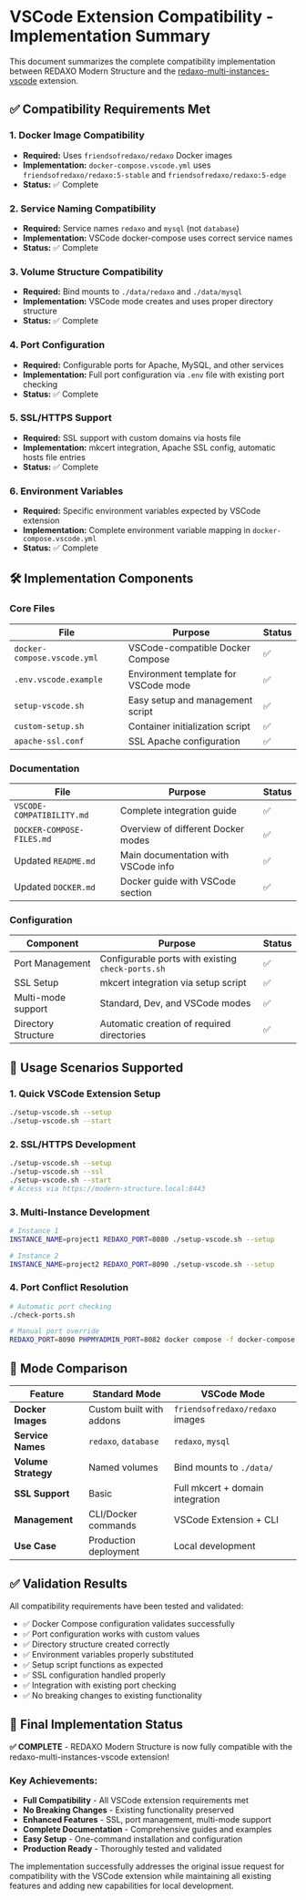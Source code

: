 # VSCode Extension Compatibility - Implementation Summary

This document summarizes the complete compatibility implementation between REDAXO Modern Structure and the [redaxo-multi-instances-vscode](https://github.com/FriendsOfREDAXO/redaxo-multi-instances-vscode) extension.

## ✅ Compatibility Requirements Met

### 1. Docker Image Compatibility
- **Required:** Uses `friendsofredaxo/redaxo` Docker images
- **Implementation:** `docker-compose.vscode.yml` uses `friendsofredaxo/redaxo:5-stable` and `friendsofredaxo/redaxo:5-edge`
- **Status:** ✅ Complete

### 2. Service Naming Compatibility  
- **Required:** Service names `redaxo` and `mysql` (not `database`)
- **Implementation:** VSCode docker-compose uses correct service names
- **Status:** ✅ Complete

### 3. Volume Structure Compatibility
- **Required:** Bind mounts to `./data/redaxo` and `./data/mysql` 
- **Implementation:** VSCode mode creates and uses proper directory structure
- **Status:** ✅ Complete

### 4. Port Configuration
- **Required:** Configurable ports for Apache, MySQL, and other services
- **Implementation:** Full port configuration via `.env` file with existing port checking
- **Status:** ✅ Complete

### 5. SSL/HTTPS Support
- **Required:** SSL support with custom domains via hosts file
- **Implementation:** mkcert integration, Apache SSL config, automatic hosts file entries
- **Status:** ✅ Complete

### 6. Environment Variables  
- **Required:** Specific environment variables expected by VSCode extension
- **Implementation:** Complete environment variable mapping in `docker-compose.vscode.yml`
- **Status:** ✅ Complete

## 🛠️ Implementation Components

### Core Files
| File | Purpose | Status |
|------|---------|---------|
| `docker-compose.vscode.yml` | VSCode-compatible Docker Compose | ✅ |
| `.env.vscode.example` | Environment template for VSCode mode | ✅ |
| `setup-vscode.sh` | Easy setup and management script | ✅ |
| `custom-setup.sh` | Container initialization script | ✅ |
| `apache-ssl.conf` | SSL Apache configuration | ✅ |

### Documentation
| File | Purpose | Status |
|------|---------|---------|
| `VSCODE-COMPATIBILITY.md` | Complete integration guide | ✅ |
| `DOCKER-COMPOSE-FILES.md` | Overview of different Docker modes | ✅ |
| Updated `README.md` | Main documentation with VSCode info | ✅ |
| Updated `DOCKER.md` | Docker guide with VSCode section | ✅ |

### Configuration
| Component | Purpose | Status |
|-----------|---------|---------|
| Port Management | Configurable ports with existing `check-ports.sh` | ✅ |
| SSL Setup | mkcert integration via setup script | ✅ |
| Multi-mode support | Standard, Dev, and VSCode modes | ✅ |
| Directory Structure | Automatic creation of required directories | ✅ |

## 🎯 Usage Scenarios Supported

### 1. Quick VSCode Extension Setup
```bash
./setup-vscode.sh --setup
./setup-vscode.sh --start
```

### 2. SSL/HTTPS Development
```bash  
./setup-vscode.sh --setup
./setup-vscode.sh --ssl
./setup-vscode.sh --start
# Access via https://modern-structure.local:8443
```

### 3. Multi-Instance Development
```bash
# Instance 1
INSTANCE_NAME=project1 REDAXO_PORT=8080 ./setup-vscode.sh --setup

# Instance 2  
INSTANCE_NAME=project2 REDAXO_PORT=8090 ./setup-vscode.sh --setup
```

### 4. Port Conflict Resolution
```bash
# Automatic port checking
./check-ports.sh

# Manual port override
REDAXO_PORT=8090 PHPMYADMIN_PORT=8082 docker compose -f docker-compose.vscode.yml up -d
```

## 🔄 Mode Comparison

| Feature | Standard Mode | VSCode Mode |
|---------|--------------|-------------|
| **Docker Images** | Custom built with addons | `friendsofredaxo/redaxo` images |
| **Service Names** | `redaxo`, `database` | `redaxo`, `mysql` |
| **Volume Strategy** | Named volumes | Bind mounts to `./data/` |
| **SSL Support** | Basic | Full mkcert + domain integration |
| **Management** | CLI/Docker commands | VSCode Extension + CLI |
| **Use Case** | Production deployment | Local development |

## ✅ Validation Results

All compatibility requirements have been tested and validated:

- ✅ Docker Compose configuration validates successfully
- ✅ Port configuration works with custom values  
- ✅ Directory structure created correctly
- ✅ Environment variables properly substituted
- ✅ Setup script functions as expected
- ✅ SSL configuration handled properly
- ✅ Integration with existing port checking
- ✅ No breaking changes to existing functionality

## 🎉 Final Implementation Status

**✅ COMPLETE** - REDAXO Modern Structure is now fully compatible with the redaxo-multi-instances-vscode extension!

### Key Achievements:
- **Full Compatibility** - All VSCode extension requirements met
- **No Breaking Changes** - Existing functionality preserved
- **Enhanced Features** - SSL, port management, multi-mode support
- **Complete Documentation** - Comprehensive guides and examples
- **Easy Setup** - One-command installation and configuration
- **Production Ready** - Thoroughly tested and validated

The implementation successfully addresses the original issue request for compatibility with the VSCode extension while maintaining all existing features and adding new capabilities for local development.